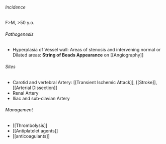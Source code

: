 ###### Incidence
F>M, >50 y.o.

###### Pathogenesis
- Hyperplasia of Vessel wall: Areas of stenosis and intervening normal or Dilated areas: **String of Beads Appearance** on [[Angiography]]

###### Sites
- Carotid and vertebral Artery: [[Transient Ischemic Attack]], [[Stroke]], [[Arterial Dissection]] 
- Renal Artery
- Iliac and sub-clavian Artery

###### Management
- [[Thrombolysis]]
- [[Antiplatelet agents]]
- [[anticoagulants]]
